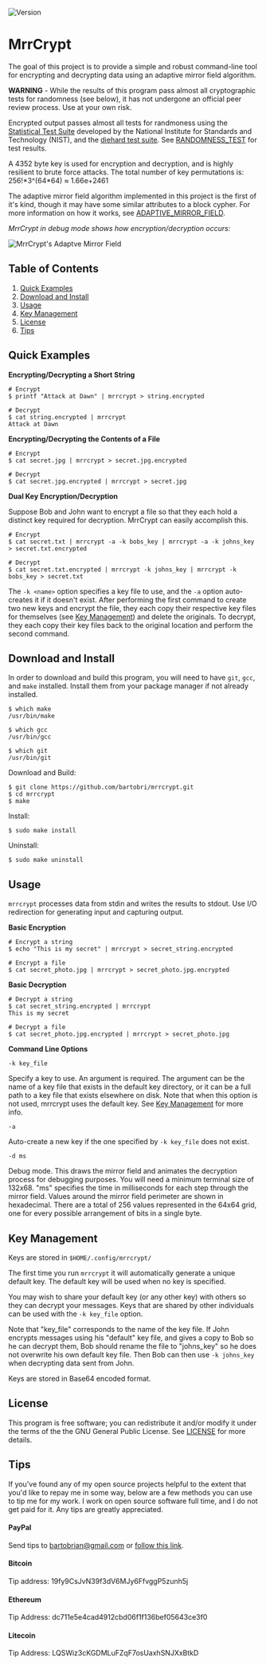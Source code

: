 ![Version](https://img.shields.io/badge/Version-0.2.0-green.svg)

MrrCrypt
========

The goal of this project is to provide a simple and robust command-line tool
for encrypting and decrypting data using an adaptive mirror field algorithm.

**WARNING** - While the results of this program pass almost all cryptographic
tests for randomness (see below), it has not undergone an official peer
review process. Use at your own risk.

Encrypted output passes almost all tests for randmoness using the
[Statistical Test Suite](http://csrc.nist.gov/groups/ST/toolkit/rng/stats_tests.html)
developed by the National Institute for Standards and Technology (NIST),
and the [diehard test suite](https://en.wikipedia.org/wiki/Diehard_tests).
See [RANDOMNESS_TEST](RANDOMNESS_TEST.md) for test results.

A 4352 byte key is used for encryption and decryption, and is highly resilient to
brute force attacks. The total number of key permutations is: 256!\*3^(64\*64) ≈ 1.66e+2461

The adaptive mirror field algorithm implemented in this project is the first
of it's kind, though it may have some similar attributes to a block cypher.
For more information on how it works, see [ADAPTIVE_MIRROR_FIELD](ADAPTIVE_MIRROR_FIELD.md).

*MrrCrypt in debug mode shows how encryption/decryption occurs:*

![MrrCrypt's Adaptve Mirror Field](http://www.brianbarto.info/extern/images/mrrcrypt/mrrcrypt.gif)

Table of Contents
-----------------

1. [Quick Examples](#quick-examples)
2. [Download and Install](#download-and-install)
3. [Usage](#usage)
4. [Key Management](#key-management)
5. [License](#license)
6. [Tips](#tips)

Quick Examples
--------------

**Encrypting/Decrypting a Short String**

```
# Encrypt
$ printf "Attack at Dawn" | mrrcrypt > string.encrypted

# Decrypt
$ cat string.encrypted | mrrcrypt
Attack at Dawn

```

**Encrypting/Decrypting the Contents of a File**

```
# Encrypt
$ cat secret.jpg | mrrcrypt > secret.jpg.encrypted

# Decrypt
$ cat secret.jpg.encrypted | mrrcrypt > secret.jpg
```

**Dual Key Encryption/Decryption**

Suppose Bob and John want to encrypt a file so that they each hold a
distinct key required for decryption. MrrCrypt can easily accomplish this.

```
# Encrypt
$ cat secret.txt | mrrcrypt -a -k bobs_key | mrrcrypt -a -k johns_key > secret.txt.encrypted

# Decrypt
$ cat secret.txt.encrypted | mrrcrypt -k johns_key | mrrcrypt -k bobs_key > secret.txt
```

The `-k <name>` option specifies a key file to use, and the `-a`
option auto-creates it if it doesn't exist. After performing the first
command to create two new keys and encrypt the file, they each copy
their respective key files for themselves (see [Key Management](#key-management))
and delete the originals. To decrypt, they each copy their key files back
to the original location and perform the second command.

Download and Install
--------------------

In order to download and build this program, you will need to have `git`,
`gcc`, and `make` installed. Install them from your package manager if not
already installed.

```
$ which make
/usr/bin/make

$ which gcc
/usr/bin/gcc

$ which git
/usr/bin/git
```

Download and Build:

```
$ git clone https://github.com/bartobri/mrrcrypt.git
$ cd mrrcrypt
$ make
```

Install:

```
$ sudo make install
```

Uninstall:

```
$ sudo make uninstall
```

Usage
-----

`mrrcrypt` processes data from stdin and writes the results to stdout.
Use I/O redirection for generating input and capturing output.

**Basic Encryption**

```
# Encrypt a string
$ echo "This is my secret" | mrrcrypt > secret_string.encrypted

# Encrypt a file
$ cat secret_photo.jpg | mrrcrypt > secret_photo.jpg.encrypted
```

**Basic Decryption**

```
# Decrypt a string
$ cat secret_string.encrypted | mrrcrypt
This is my secret

# Decrypt a file
$ cat secret_photo.jpg.encrypted | mrrcrypt > secret_photo.jpg
```

**Command Line Options**

`-k key_file`

Specify a key to use. An argument is required. The argument can be the name
of a key file that exists in the default key directory, or it can be a full
path to a key file that exists elsewhere on disk. Note that when this option
is not used, mrrcrypt uses the default key. See [Key Management](#key-management)
for more info.

`-a`

Auto-create a new key if the one specified by `-k key_file` does not exist.

`-d ms`

Debug mode. This draws the mirror field and animates the decryption process
for debugging purposes. You will need a minimum terminal size of 132x68.
"ms" specifies the time in milliseconds for each step through the mirror
field. Values around the mirror field perimeter are shown in hexadecimal.
There are a total of 256 values represented in the 64x64 grid, one for every
possible arrangement of bits in a single byte.

Key Management
--------------

Keys are stored in `$HOME/.config/mrrcrypt/`

The first time you run `mrrcrypt` it will automatically generate a unique
default key. The default key will be used when no key is specified.

You may wish to share your default key (or any other key) with others so
they can decrypt your messages. Keys that are shared by other individuals
can be used with the `-k key_file` option.

Note that "key_file" corresponds to the name of the key file. If John
encrypts messages using his "default" key file, and gives a copy to Bob so he
can decrypt them, Bob should rename the file to "johns_key" so he does not
overwrite his own default key file. Then Bob can then use `-k johns_key` when
decrypting data sent from John.

Keys are stored in Base64 encoded format.

License
-------

This program is free software; you can redistribute it and/or modify it under the terms of the the
GNU General Public License. See [LICENSE](LICENSE) for more details.

Tips
----

If you've found any of my open source projects helpful to the extent that
you'd like to repay me in some way, below are a few methods you can use to
tip me for my work. I work on open source software full time, and I do not
get paid for it. Any tips are greatly appreciated.

#### PayPal
Send tips to bartobrian@gmail.com or [follow this link](https://www.paypal.me/BrianBarto).

#### Bitcoin
Tip address: 19fy9CsJvN39f3dV6MJy6FfvggP5zunh5j

#### Ethereum                                                                                                 
Tip Address: dc711e5e4cad4912cbd06f1f136bef05643ce3f0

#### Litecoin
Tip Address: LQSWiz3cKGDMLuFZqF7osUaxhSNJXxBtkD
